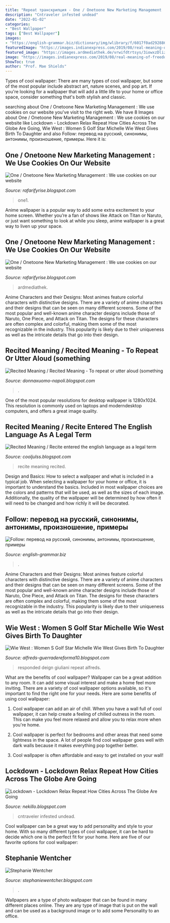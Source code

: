 ```yaml
---
title: "Repeat транскрипция - One / Onetoone New Marketing Management : We Use Cookies On Our Website"
description: "Cntraveler infested undead"
date: "2022-01-02"
categories:
- "Best Wallpaper"
tags: ["Best Wallpaper"]
images:
- "https://english-grammar.biz/dictionary/img/wlibrary/f/6017f0ad292886.00280267.jpg"
featuredImage: "https://images.indianexpress.com/2019/08/real-meaning-of-freedom-piyush-mishra-759.jpg"
featured_image: "https://images.ardmediathek.de/vrwifdtrtsys/3iowxzDlizfNH6eDmEs2j9/91ecb5c0ad2eb5a489bfbbef6ade649c/Solsidan_1zu1.jpg?w=960"
image: "https://images.indianexpress.com/2019/08/real-meaning-of-freedom-piyush-mishra-759.jpg"
ShowToc: true
author: "Prof. Mae Shields"
---
```



Types of cool wallpaper:
There are many types of cool wallpaper, but some of the most popular include abstract art, nature scenes, and pop art. If you're looking for a wallpaper that will add a little life to your home or office space, consider something that's both stylish and classic.

	

		
searching about One / Onetoone New Marketing Management : We use cookies on our website you've visit to the right web. We have 8 Images about One / Onetoone New Marketing Management : We use cookies on our website like Lockdown - Lockdown Relax Repeat How Cities Across The Globe Are Going, Wie West : Women S Golf Star Michelle Wie West Gives Birth To Daughter and also Follow: перевод на русский, синонимы, антонимы, произношение, примеры. Here it is:
		
    
## One / Onetoone New Marketing Management : We Use Cookies On Our Website

<img loading=lazy src="https://www.one1.co.il/wp-content/uploads/2019/11/whattsup_logo_one.jpg" onerror="this.onerror=null;this.src='https://tse1.mm.bing.net/th?id=OIP.qr2fK39Er9AyNNYpQr_28AHaHa&amp;pid=15.1';" alt="One / Onetoone New Marketing Management : We use cookies on our website">

_Source: rafarifyrise.blogspot.com_

>one1. 

	

Anime wallpaper is a popular way to add some extra excitement to your home screen. Whether you’re a fan of shows like Attack on Titan or Naruto, or just want something to look at while you sleep, anime wallpaper is a great way to liven up your space.

    
## One / Onetoone New Marketing Management : We Use Cookies On Our Website

<img loading=lazy src="https://images.ardmediathek.de/vrwifdtrtsys/3iowxzDlizfNH6eDmEs2j9/91ecb5c0ad2eb5a489bfbbef6ade649c/Solsidan_1zu1.jpg?w=960" onerror="this.onerror=null;this.src='https://tse2.mm.bing.net/th?id=OIP.VAFieaDcvmi-cJPuD2UakgHaHa&amp;pid=15.1';" alt="One / Onetoone New Marketing Management : We use cookies on our website">

_Source: rafarifyrise.blogspot.com_

>ardmediathek. 

	

Anime Characters and their Designs: Most animes feature colorful characters with distinctive designs.
There are a variety of anime characters and their designs that can be seen on many different screens. Some of the most popular and well-known anime character designs include those of Naruto, One Piece, and Attack on Titan. The designs for these characters are often complex and colorful, making them some of the most recognizable in the industry. This popularity is likely due to their uniqueness as well as the intricate details that go into their design.

    
## Recited Meaning / Recited Meaning - To Repeat Or Utter Aloud (something

<img loading=lazy src="https://images.indianexpress.com/2019/08/real-meaning-of-freedom-piyush-mishra-759.jpg" onerror="this.onerror=null;this.src='https://tse1.mm.bing.net/th?id=OIP.KtQbAzZn-zVlX81Vqs8rawHaEH&amp;pid=15.1';" alt="Recited Meaning / Recited Meaning - To repeat or utter aloud (something">

_Source: donnaxuomo-napoli.blogspot.com_

>. 

	

One of the most popular resolutions for desktop wallpaper is 1280x1024. This resolution is commonly used on laptops and moderndesktop computers, and offers a great image quality.

    
## Recited Meaning / Recite Entered The English Language As A Legal Term

<img loading=lazy src="https://i.ytimg.com/vi/tzsiH146wh4/maxresdefault.jpg" onerror="this.onerror=null;this.src='https://tse2.mm.bing.net/th?id=OIP.anXOun0kBeyEqpiwBVcJBQHaEK&amp;pid=15.1';" alt="Recited Meaning / Recite entered the english language as a legal term">

_Source: cooljulss.blogspot.com_

>recite meaning recited. 

	

Design and Basics: How to select a wallpaper and what is included in a typical job.
When selecting a wallpaper for your home or office, it is important to understand the basics. Included in most wallpaper choices are the colors and patterns that will be used, as well as the sizes of each image. Additionally, the quality of the wallpaper will be determined by how often it will need to be changed and how richly it will be decorated.

    
## Follow: перевод на русский, синонимы, антонимы, произношение, примеры

<img loading=lazy src="https://english-grammar.biz/dictionary/img/wlibrary/f/6017f0ad292886.00280267.jpg" onerror="this.onerror=null;this.src='https://tse4.mm.bing.net/th?id=OIP.Dulw3G_pFf9uSkTtJTJLpgAAAA&amp;pid=15.1';" alt="Follow: перевод на русский, синонимы, антонимы, произношение, примеры">

_Source: english-grammar.biz_

>. 

	

Anime Characters and their Designs: Most animes feature colorful characters with distinctive designs.
There are a variety of anime characters and their designs that can be seen on many different screens. Some of the most popular and well-known anime character designs include those of Naruto, One Piece, and Attack on Titan. The designs for these characters are often complex and colorful, making them some of the most recognizable in the industry. This popularity is likely due to their uniqueness as well as the intricate details that go into their design.

    
## Wie West : Women S Golf Star Michelle Wie West Gives Birth To Daughter

<img loading=lazy src="https://4.bp.blogspot.com/-7BpnVbUmhVs/XEx2gv1K11I/AAAAAAAAALo/zD93hbihknIcEOc8ObTPdTr5MDa6zulsgCLcBGAs/w758-h375-p-k-no-nu/wie-west-1.jpg" onerror="this.onerror=null;this.src='https://tse2.mm.bing.net/th?id=OIP.YfyfGmQ0Q0GkW0jCW9tYgQHaDq&amp;pid=15.1';" alt="Wie West : Women S Golf Star Michelle Wie West Gives Birth To Daughter">

_Source: alfreds-guerradereforma10.blogspot.com_

>responded deign giuliani repeat alfreds. 

	

What are the benefits of cool wallpaper?
Wallpaper can be a great addition to any room. It can add some visual interest and make a home feel more inviting. There are a variety of cool wallpaper options available, so it's important to find the right one for your needs. Here are some benefits of using cool wallpaper: 
1. Cool wallpaper can add an air of chill. When you have a wall full of cool wallpaper, it can help create a feeling of chilled outness in the room. This can make you feel more relaxed and allow you to relax more when you're home. 

2. Cool wallpaper is perfect for bedrooms and other areas that need some lightness in the space. A lot of people find cool wallpaper goes well with dark walls because it makes everything pop together better. 

3. Cool wallpaper is often affordable and easy to get installed on your wall!

    
## Lockdown - Lockdown Relax Repeat How Cities Across The Globe Are Going

<img loading=lazy src="https://media.cntraveler.com/photos/5eac3eaa52e4f366e67c3e1e/master/pass/LA-GettyImages-1208916655.jpg" onerror="this.onerror=null;this.src='https://tse1.mm.bing.net/th?id=OIP.98zGLWj0zzZfh59I-IIH0QHaE7&amp;pid=15.1';" alt="Lockdown - Lockdown Relax Repeat How Cities Across The Globe Are Going">

_Source: nekillo.blogspot.com_

>cntraveler infested undead. 

	

Cool wallpaper can be a great way to add personality and style to your home. With so many different types of cool wallpaper, it can be hard to decide which one is the perfect fit for your home. Here are five of our favorite options for cool wallpaper: 

    
## Stephanie Wentcher

<img loading=lazy src="https://lh5.googleusercontent.com/proxy/AGCjkNHJbCAACG4Zd73-gTU22OOUhSOHrvvvIcuqDnxp_8mPIPb2JAoGXlAqCIp8MzbC47yuFxZjiDpv64EWuvQ_dbaZ-wL6DL9D7XEdoqcpO875AlvlRAn4zdYAWkNB_Wm13W0wqrCUznt5t4NyuXVLEHli_ri1Xw=w1200-h630-p-k-no-nu" onerror="this.onerror=null;this.src='https://tse3.mm.bing.net/th?id=OIP.m05o71Ctpi90dy6eLaRVXgHaHa&amp;pid=15.1';" alt="Stephanie Wentcher">

_Source: stephaniewentcher.blogspot.com_

>. 

	



Wallpapers are a type of photo wallpaper that can be found in many different places online. They are any type of image that is put on the wall and can be used as a background image or to add some Personality to an office.

